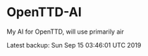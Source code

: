 # OpenTTD-AI
My AI for OpenTTD, will use primarily air

Latest backup: Sun Sep 15 03:46:01 UTC 2019
